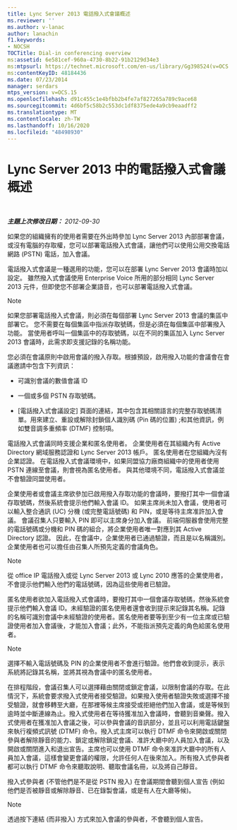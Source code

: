```yaml
---
title: Lync Server 2013 電話撥入式會議概述
ms.reviewer: ''
ms.author: v-lanac
author: lanachin
f1.keywords:
- NOCSH
TOCTitle: Dial-in conferencing overview
ms:assetid: 6e581cef-960a-4730-8b22-91b2129d34e3
ms:mtpsurl: https://technet.microsoft.com/en-us/library/Gg398524(v=OCS.15)
ms:contentKeyID: 48184436
ms.date: 07/23/2014
manager: serdars
mtps_version: v=OCS.15
ms.openlocfilehash: d91c455c1e4bfbb2b4fe7af827265a789c9ace68
ms.sourcegitcommit: 4d6bf5c58b2c553dc1df8375ede4a9cb9eaadff2
ms.translationtype: MT
ms.contentlocale: zh-TW
ms.lasthandoff: 10/16/2020
ms.locfileid: "48498930"
---
```

# <a name="overview-of-dial-in-conferencing-in-lync-server-2013"></a>Lync Server 2013 中的電話撥入式會議概述

<div data-xmlns="http://www.w3.org/1999/xhtml">

<div class="topic" data-xmlns="http://www.w3.org/1999/xhtml" data-msxsl="urn:schemas-microsoft-com:xslt" data-cs="https://msdn.microsoft.com/">

<div data-asp="https://msdn2.microsoft.com/asp">



</div>

<div id="mainSection">

<div id="mainBody">

<span> </span>

_**主題上次修改日期：** 2012-09-30_

如果您的組織擁有的使用者需要在外出時參加 Lync Server 2013 內部部署會議，或沒有電腦的存取權，您可以部署電話撥入式會議，讓他們可以使用公用交換電話網路 (PSTN) 電話，加入會議。

電話撥入式會議是一種選用的功能，您可以在部署 Lync Server 2013 會議時加以設定。 雖然撥入式會議使用 Enterprise Voice 所用的部分相同 Lync Server 2013 元件，但即使您不部署企業語音，也可以部署電話撥入式會議。

<div>


> [!NOTE]  
> 如果您部署電話撥入式會議，則必須在每個部署 Lync Server 2013 會議的集區中部署它。 您不需要在每個集區中指派存取號碼，但是必須在每個集區中部署撥入功能。 當使用者呼叫一個集區中的存取號碼，以在不同的集區加入 Lync Server 2013 會議時，此需求即支援記錄的名稱功能。



</div>

您必須在會議原則中啟用會議的撥入存取。根據預設，啟用撥入功能的會議會在會議邀請中包含下列資訊：

  - 可識別會議的數值會議 ID

  - 一個或多個 PSTN 存取號碼。

  - [電話撥入式會議設定] 頁面的連結，其中包含其相關語言的完整存取號碼清單。用來建立、重設或解除封鎖個人識別碼 (Pin 碼的位置) ;和其他資訊，例如雙音調多重頻率 (DTMF) 控制項。

電話撥入式會議同時支援企業和匿名使用者。 企業使用者在其組織內有 Active Directory 網域服務認證和 Lync Server 2013 帳戶。 匿名使用者在您組織內沒有企業認證。 在電話撥入式會議環境中，如果同盟協力廠商組織中的使用者使用 PSTN 連線至會議，則會視為匿名使用者。 與其他環境不同，電話撥入式會議並不會驗證同盟使用者。

企業使用者或會議主席欲參加已啟用撥入存取功能的會議時，要撥打其中一個會議存取號碼，然後系統會提示他們輸入會議 ID。 如果主席尚未加入會議，使用者可以輸入整合通訊 (UC) 分機 (或完整電話號碼) 和 PIN，或是等待主席准許加入會議。 會議召集人只要輸入 PIN 即可以主席身分加入會議。 前端伺服器會使用完整的電話號碼或分機和 PIN 碼的組合，將企業使用者唯一對應到其 Active Directory 認證。 因此，在會議中，企業使用者已通過驗證，而且是以名稱識別。 企業使用者也可以擔任由召集人所預先定義的會議角色。

<div>


> [!NOTE]  
> 從 office IP 電話撥入或從 Lync Server 2013 或 Lync 2010 應答的企業使用者，不會提示他們輸入他們的電話號碼，因為這些使用者已驗證。



</div>

匿名使用者欲加入電話撥入式會議時，要撥打其中一個會議存取號碼，然後系統會提示他們輸入會議 ID。未經驗證的匿名使用者還會收到提示來記錄其名稱。記錄的名稱可識別會議中未經驗證的使用者。匿名使用者要等到至少有一位主席或已驗證使用者加入會議後，才能加入會議；此外，不能指派預先定義的角色給匿名使用者。

<div>


> [!NOTE]  
> 選擇不輸入電話號碼及 PIN 的企業使用者不會進行驗證。他們會收到提示，表示系統將記錄其名稱，並將其視為會議中的匿名使用者。



</div>

在排程階段，會議召集人可以選擇藉由關閉或鎖定會議，以限制會議的存取。在此情況下，系統會要求撥入式使用者接受驗證。如果撥入使用者驗證失敗或選擇不接受驗證，就會移轉至大廳，在那裡等候主席接受或拒絕他們加入會議，或是等候到逾時並中斷連線為止。撥入式使用者在等待獲准加入會議時，會聽到音樂聲。撥入式使用者在獲准加入會議之後，可以參與會議的音訊部分，並且可以利用電話鍵盤來執行複頻式訊號 (DTMF) 命令。撥入式主席可以執行 DTMF 命令來開啟或關閉參與者解除靜音的能力、鎖定或解除鎖定會議、准許大廳中的人員加入會議，以及開啟或關閉進入和退出宣告。主席也可以使用 DTMF 命令來准許大廳中的所有人員加入會議，這樣會變更會議的權限，允許任何人在後來加入。所有撥入式參與者都可以執行 DTMF 命令來聽取說明、聽取會議名冊，以及將自己靜音。

撥入式參與者 (不管他們是不是從 PSTN 撥入) 在會議期間會聽到個人宣告 (例如他們是否被靜音或解除靜音、已在錄製會議，或是有人在大廳等候)。

<div>


> [!NOTE]  
> 透過按下連結 (而非撥入) 方式來加入會議的參與者，不會聽到個人宣告。



</div>

</div>

<span> </span>

</div>

</div>

</div>

